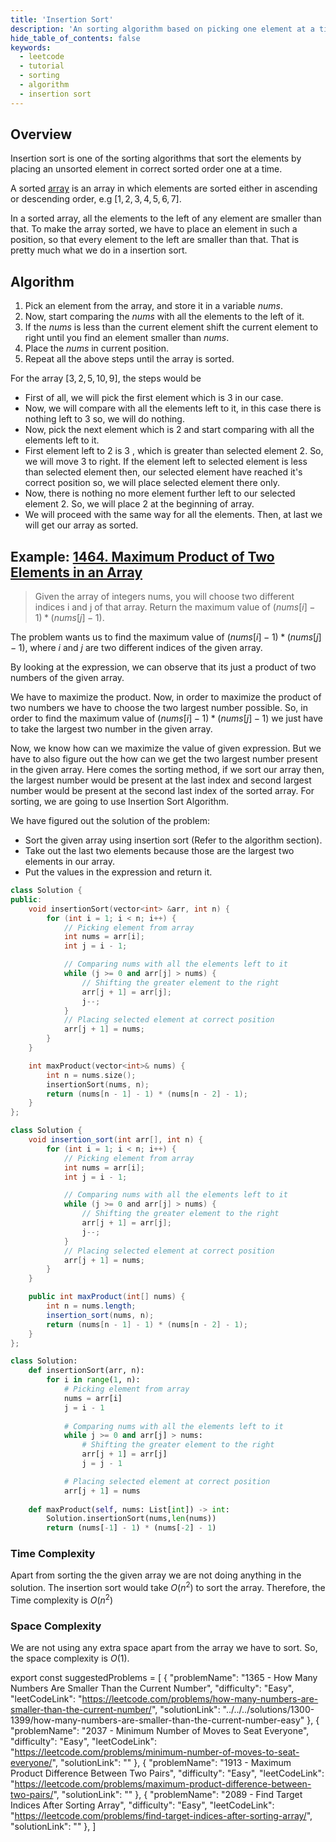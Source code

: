 ```yaml
---
title: 'Insertion Sort'
description: 'An sorting algorithm based on picking one element at a time and inserting it in sorted order.'
hide_table_of_contents: false
keywords:
  - leetcode
  - tutorial
  - sorting
  - algorithm
  - insertion sort
---
```


<TutorialAuthors names="@Shivashish-rwt"/>

## Overview

Insertion sort is one of the sorting algorithms that sort the elements by placing an unsorted element in correct sorted order one at a time.

A sorted [array](../arrays.md) is an array in which elements are sorted either in ascending or descending order, e.g $[1, 2, 3, 4, 5, 6, 7]$.

In a sorted array, all the elements to the left of any element are smaller than that. To make the array sorted, we have to place an element in such a position, so that every element to the left are smaller than that. That is pretty much what we do in a insertion sort.

## Algorithm

1. Pick an element from the array, and store it in a variable $nums$.
2. Now, start comparing the $nums$ with all the elements to the left of it.
3. If the $nums$ is less than the current element shift the current element to right until you find an element smaller than $nums$.
4. Place the $nums$ in current position.
5. Repeat all the above steps until the array is sorted.

For the array $[3,2,5,10,9]$, the steps would be

* First of all, we will pick the first element which is $3$ in our case.
* Now, we will compare with all the elements left to it, in this case there is nothing left to $3$ so, we will do nothing.
* Now, pick the next element which is $2$ and start comparing with all the elements left to it.
* First element left to $2$ is $3$ , which is greater than selected element $2$. So, we will move $3$ to right. If the element left to selected element is less than selected element then, our selected element have reached it's correct position so, we will place selected element there only.
* Now, there is nothing no more element further left to our selected element $2$. So, we will place $2$ at the beginning of array.
* We will proceed with the same way for all the elements. Then, at last we will get our array as sorted.

## Example: [1464. Maximum Product of Two Elements in an Array](https://leetcode.com/problems/maximum-product-of-two-elements-in-an-array/)

> Given the array of integers nums, you will choose two different indices i and j of that array. Return the maximum value of $(nums[i] - 1) * (nums[j] - 1)$.

The problem wants us to find the maximum value of $(nums[i] - 1) * (nums[j] - 1)$, where $i$ and $j$ are two different indices of the given array.

By looking at the expression, we can observe that its just a product of two numbers of the given array.

We have to maximize the product. Now, in order to maximize the product of two numbers we have to choose the two largest number possible. So, in order to find the maximum value of $(nums[i] - 1) * (nums[j] - 1)$ we just have to take the largest two number in the given array.

Now, we know how can we maximize the value of given expression. But we have to also figure out the how can we get the two largest number present in the given array. Here comes the sorting method, if we sort our array then, the largest number would be present at the last index and second largest number would be present at the second last index of the sorted array. For sorting, we are going to use Insertion Sort Algorithm.

We have figured out the solution of the problem:
* Sort the given array using insertion sort (Refer to the algorithm section).
* Take out the last two elements because those are the largest two elements in our array.
* Put the values in the expression and return it.


<Tabs>
<TabItem value="cpp" label="C++">
<SolutionAuthor name="@Shivashish-rwt"/>

```cpp
class Solution {
public:
    void insertionSort(vector<int> &arr, int n) {
        for (int i = 1; i < n; i++) {
            // Picking element from array
            int nums = arr[i];
            int j = i - 1;

            // Comparing nums with all the elements left to it
            while (j >= 0 and arr[j] > nums) {
                // Shifting the greater element to the right
                arr[j + 1] = arr[j];
                j--;
            }
            // Placing selected element at correct position
            arr[j + 1] = nums;
        }
    }

    int maxProduct(vector<int>& nums) {
        int n = nums.size();
        insertionSort(nums, n);
        return (nums[n - 1] - 1) * (nums[n - 2] - 1);
    }
};
```

</TabItem>

<TabItem value="java" label="Java">
<SolutionAuthor name="@Shivashish-rwt"/>

```java
class Solution {
    void insertion_sort(int arr[], int n) {
        for (int i = 1; i < n; i++) {
            // Picking element from array
            int nums = arr[i];
            int j = i - 1;

            // Comparing nums with all the elements left to it
            while (j >= 0 and arr[j] > nums) {
                // Shifting the greater element to the right
                arr[j + 1] = arr[j];
                j--;
            }
            // Placing selected element at correct position
            arr[j + 1] = nums;
        }
    }

    public int maxProduct(int[] nums) {
        int n = nums.length;
        insertion_sort(nums, n);
        return (nums[n - 1] - 1) * (nums[n - 2] - 1);
    }
};
```

</TabItem>

<TabItem value="py" label="Python">
<SolutionAuthor name="@Shivashish-rwt"/>

```py
class Solution:
    def insertionSort(arr, n):
        for i in range(1, n):
            # Picking element from array
            nums = arr[i]  
            j = i - 1
              
            # Comparing nums with all the elements left to it  
            while j >= 0 and arr[j] > nums: 
                # Shifting the greater element to the right
                arr[j + 1] = arr[j] 
                j = j - 1

            # Placing selected element at correct position
            arr[j + 1] = nums 
        
    def maxProduct(self, nums: List[int]) -> int:
        Solution.insertionSort(nums,len(nums))
        return (nums[-1] - 1) * (nums[-2] - 1)
```

</TabItem>

</Tabs>

### Time Complexity

Apart from sorting the the given array we are not doing anything in the solution. The insertion sort would take $O(n ^ 2)$ to sort the array. Therefore, the Time complexity is $O(n ^ 2)$

### Space Complexity

We are not using any extra space apart from the array we have to sort. So, the space complexity is $O(1)$.

export const suggestedProblems = [
  {
    "problemName": "1365 - How Many Numbers Are Smaller Than the Current Number",
    "difficulty": "Easy",
    "leetCodeLink": "https://leetcode.com/problems/how-many-numbers-are-smaller-than-the-current-number/",
    "solutionLink": "../../../solutions/1300-1399/how-many-numbers-are-smaller-than-the-current-number-easy"
  },
  {
    "problemName": "2037 - Minimum Number of Moves to Seat Everyone",
    "difficulty": "Easy",
    "leetCodeLink": "https://leetcode.com/problems/minimum-number-of-moves-to-seat-everyone/",
    "solutionLink": ""
  },
  {
    "problemName": "1913 - Maximum Product Difference Between Two Pairs",
    "difficulty": "Easy",
    "leetCodeLink": "https://leetcode.com/problems/maximum-product-difference-between-two-pairs/",
    "solutionLink": ""
  },
  {
    "problemName": "2089 - Find Target Indices After Sorting Array",
    "difficulty": "Easy",
    "leetCodeLink": "https://leetcode.com/problems/find-target-indices-after-sorting-array/",
    "solutionLink": ""
  },
]

<Table title="Suggested Problems" data={suggestedProblems} />
